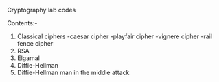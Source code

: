 Cryptography lab codes   

Contents:-
1) Classical ciphers
   -caesar cipher
   -playfair cipher
   -vignere cipher
   -rail fence cipher
3) RSA
4) Elgamal
5) Diffie-Hellman
6) Diffie-Hellman man in the middle attack
   
